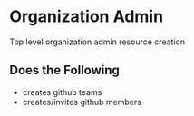 # Organization Admin
Top level organization admin resource creation

## Does the Following
* creates github teams
* creates/invites github members
